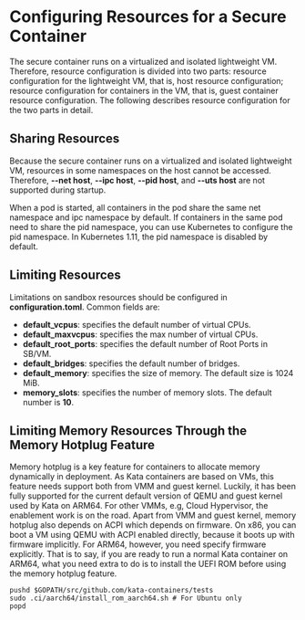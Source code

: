 # Configuring Resources for a Secure Container

The secure container runs on a virtualized and isolated lightweight VM. Therefore, resource configuration is divided into two parts: resource configuration for the lightweight VM, that is, host resource configuration; resource configuration for containers in the VM, that is, guest container resource configuration. The following describes resource configuration for the two parts in detail.

## Sharing Resources

Because the secure container runs on a virtualized and isolated lightweight VM, resources in some namespaces on the host cannot be accessed. Therefore,  **--net host**,  **--ipc host**,  **--pid host**, and  **--uts host**  are not supported during startup.

When a pod is started, all containers in the pod share the same net namespace and ipc namespace by default. If containers in the same pod need to share the pid namespace, you can use Kubernetes to configure the pid namespace. In Kubernetes 1.11, the pid namespace is disabled by default.

## Limiting Resources

Limitations on sandbox resources should be configured in **configuration.toml**. 
Common fields are:

- **default_vcpus**: specifies the default number of virtual CPUs.
- **default_maxvcpus**: specifies the max number of virtual CPUs.
- **default_root_ports**: specifies the default number of Root Ports in SB/VM.
- **default_bridges**: specifies the default number of bridges.
- **default_memory**: specifies the size of memory. The default size is 1024 MiB.
- **memory_slots**: specifies the number of memory slots. The default number is **10**.

## Limiting Memory Resources Through the Memory Hotplug Feature

Memory hotplug is a key feature for containers to allocate memory dynamically in deployment. As Kata containers are based on VMs, this feature needs support both from VMM and guest kernel. Luckily, it has been fully supported for the current default version of QEMU and guest kernel used by Kata on ARM64. For other VMMs, e.g, Cloud Hypervisor, the enablement work is on the road. Apart from VMM and guest kernel, memory hotplug also depends on ACPI which depends on firmware. On x86, you can boot a VM using QEMU with ACPI enabled directly, because it boots up with firmware implicitly. For ARM64, however, you need specify firmware explicitly. That is to say, if you are ready to run a normal Kata container on ARM64, what you need extra to do is to install the UEFI ROM before using the memory hotplug feature.

```shell
pushd $GOPATH/src/github.com/kata-containers/tests
sudo .ci/aarch64/install_rom_aarch64.sh # For Ubuntu only
popd
```
